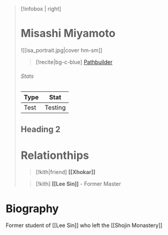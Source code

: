 > [!infobox | right]
> # Misashi Miyamoto
> ![[isa_portrait.jpg|cover hm-sm]]
> >[!recite|bg-c-blue] [Pathbuilder](https://pathbuilder2e.com/launch.html?build=826857)
> 
> ###### Stats
> | Type | Stat |
> | ---- | ---- |
> | Test | Testing |
> ## Heading 2
> # Relationthips
> >[!kith|friend] **[[Xhokar]]**
> 
> > [!kith] **[[Lee Sin]]** - Former Master

# Biography
Former student of [[Lee Sin]] who left the [[Shojin Monastery]]